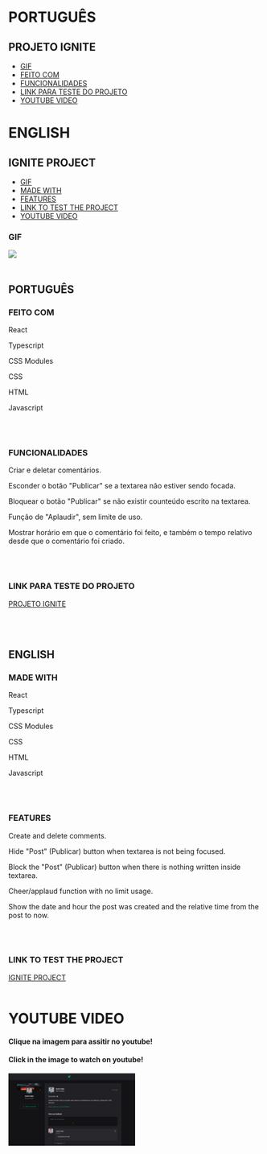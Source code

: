 # PORTUGUÊS
## PROJETO IGNITE
* [GIF](#GIF)
* [FEITO COM](#FEITO-COM)
* [FUNCIONALIDADES](#FUNCIONALIDADES)
* [LINK PARA TESTE DO PROJETO](#LINK-PARA-TESTE-DO-PROJETO)
* [YOUTUBE VIDEO](#YOUTUBE-VIDEO)

# ENGLISH
## IGNITE PROJECT
* [GIF](#GIF)
* [MADE WITH](#MADE-WITH)
* [FEATURES](#FEATURES)
* [LINK TO TEST THE PROJECT](#LINK-TO-TEST-THE-PROJECT)
* [YOUTUBE VIDEO](#YOUTUBE-VIDEO)

### GIF
<img src="src/assets/Ignite.gif"/>
<br>
<br>

## PORTUGUÊS
### FEITO COM
<p>React</p>
<p>Typescript</p>
<p>CSS Modules</p>
<p>CSS</p>
<p>HTML</p>
<p>Javascript</p>
<br>
<br>


### FUNCIONALIDADES
<p>Criar e deletar comentários.</p>
<p>Esconder o botão "Publicar" se a textarea não estiver sendo focada.</p>
<p>Bloquear o botão "Publicar" se não existir counteúdo escrito na textarea.</p>
<p>Função de "Aplaudir", sem limite de uso.</p>
<p>Mostrar horário em que o comentário foi feito, e também o tempo relativo desde que o comentário foi criado.</p>
<br>
<br>

### LINK PARA TESTE DO PROJETO
<a href="https://vermillion-raindrop-2f3578.netlify.app">PROJETO IGNITE</a>
<br>
<br>
<br>
<br>


## ENGLISH

### MADE WITH
<p>React</p>
<p>Typescript</p>
<p>CSS Modules</p>
<p>CSS</p>
<p>HTML</p>
<p>Javascript</p>
<br>
<br>

### FEATURES
<p>Create and delete comments.</p>
<p>Hide "Post" (Publicar) button when textarea is not being focused.</p>
<p>Block the "Post" (Publicar) button when there is nothing written inside textarea.</p>
<p>Cheer/applaud function with no limit usage.</p>
<p>Show the date and hour the post was created and the relative time from the post to now.</p>
<br>
<br>

### LINK TO TEST THE PROJECT
<a href="https://vermillion-raindrop-2f3578.netlify.app/">IGNITE PROJECT</a>
<br>
<br>


# YOUTUBE VIDEO
#### Clique na imagem para assitir no youtube! 
#### Click in the image to watch on youtube!

[<img src="https://github.com/andr3felipe/Projeto-Ignite/blob/main/src/assets/ignite-youtube.png" width="50%">](https://www.youtube.com/watch?v=PBvu_LuRA9Q "Click to watch in youtube")


